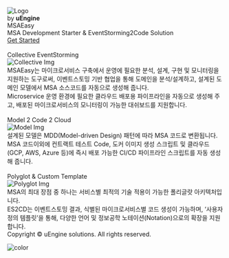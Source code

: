 <!-- _coverpage.md -->

<div id="allWrap">
	<div class="topWrap">
		<div class="row">
			<div class="logo_white">
				<img src="./media/img/logo_white11.png" srcset="./media/img/logo_white11.png 1x, ./media/img/logo_white11@2x.png 2x" alt="Logo">
			</div>
			<div class="by">
				<span>by </span><span style="font-style:normal;font-weight:bold;">uEngine</span>
			</div>
			<div class="txts">
				<div class="tit">MSAEasy</div>
				<div class="tit-sub">MSA Development Starter & EventStorming2Code Solution</div>
				<a class="btn" href="#getting-started">Get Started</a>
			</div>
		</div>
	</div><!-- //topWrap -->
	<div class="boxWrap">
		<div class="row">
			<div class="boxs">
				<div class="box-tit"><Analysis & Design> <br/>Collective EventStorming</div>
				<img src="./media/img/img_1.png" srcset="./media/img/img_1.png 1x, ./media/img/img_1@2x.png 2x" alt="Collective Img">
				<div class="box-txt">MSAEasy는 마이크로서비스 구축에서 운영에 필요한 분석, 설계, 구현 및 모니터링을 지원하는 도구로써, 이벤트스토밍 기반 협업을 통해 도메인을 분석/설계하고, 설계된 도메인 모델에서 MSA 소스코드를 자동으로 생성해 줍니다. <br/>
Microservice 운영 환경에 필요한 클라우드 배포용 파이프라인을 자동으로 생성해 주고, 배포된 마이크로서비스의 모니터링이 가능한 대쉬보드를 지원합니다.</div>					</div>
			<div class="boxs">
				<div class="box-tit"><Development> <br/>Model 2 Code 2 Cloud</div>
				<img src="./media/img/img_2.png" srcset="./media/img/img_2.png 1x, ./media/img/img_2@2x.png 2x" alt="Model Img">
				<div class="box-txt">설계된 모델은 MDD(Model-driven Design) 패턴에 따라 MSA 코드로 변환됩니다. MSA 코드이외에 컨트랙트 테스트 Code, 도커 이미지 생성 스크립트 및 클라우드(GCP, AWS, Azure 등)에 즉시 배포 가능한 CI/CD 파이프라인 스크립트를 자동 생성해 줍니다.</div>
			</div>
			<div class="boxs">
				<div class="box-tit"><Extended Dev.> <br/>Polyglot & Custom Template</div>
				<img src="./media/img/img_3.png" srcset="./media/img/img_3.png 1x, ./media/img/img_3@2x.png 2x" alt="Polyglot Img">
				<div class="box-txt">MSA의 최대 장점 중 하나는 서비스별 최적의 기술 적용이 가능한 폴리글랏 아키텍처입니다. <br/>  ES2CD는 이벤트스토밍 결과, 식별된 마이크로서비스별 코드 생성이 가능하며, ‘사용자 정의 템플릿’을 통해, 다양한 언어 및 정보공학 노테이션(Notation)으로의 확장을 지원합니다.</div>
			</div>
		</div>
	</div><!-- //boxWrap -->
</div><!-- //allWrap -->
<div class="footer">
	Copyright © uEngine solutions. <span class="clear"></span>All rights reserved.
</div> 

![color](#ffffff)
